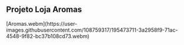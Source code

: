 <h2>Projeto Loja Aromas</h2>
[Aromas.webm](https://user-images.githubusercontent.com/108759317/195473711-3a2958f9-71ac-4548-9f82-bc37b108cd73.webm)
